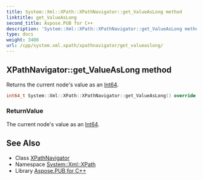 ```yaml
---
title: System::Xml::XPath::XPathNavigator::get_ValueAsLong method
linktitle: get_ValueAsLong
second_title: Aspose.PUB for C++
description: 'System::Xml::XPath::XPathNavigator::get_ValueAsLong method. Returns the current node''s value as an Int64 in C++.'
type: docs
weight: 3400
url: /cpp/system.xml.xpath/xpathnavigator/get_valueaslong/
---
```

## XPathNavigator::get_ValueAsLong method


Returns the current node's value as an [Int64](../../../system/int64/).

```cpp
int64_t System::Xml::XPath::XPathNavigator::get_ValueAsLong() override
```


### ReturnValue

The current node's value as an [Int64](../../../system/int64/).

## See Also

* Class [XPathNavigator](../)
* Namespace [System::Xml::XPath](../../)
* Library [Aspose.PUB for C++](../../../)
